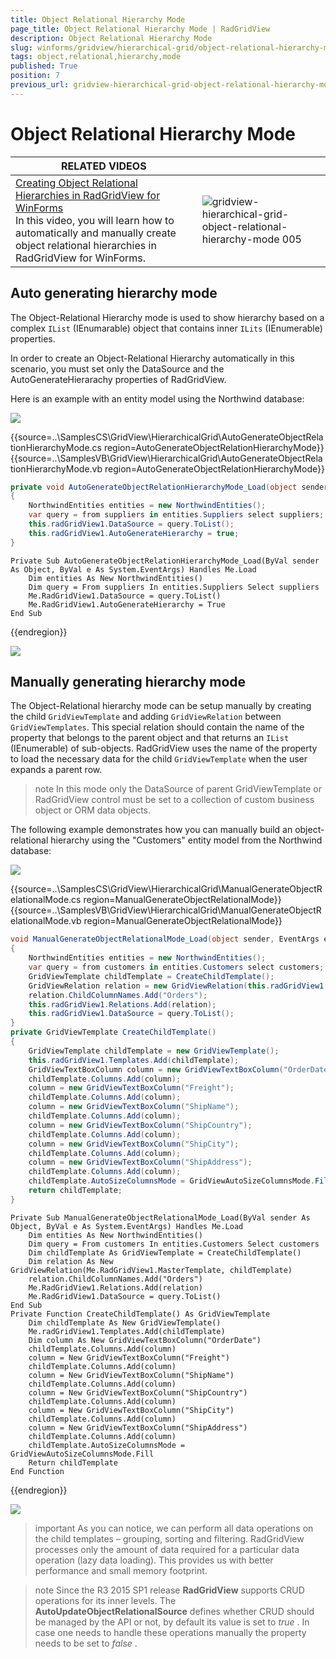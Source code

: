 ```yaml
---
title: Object Relational Hierarchy Mode
page_title: Object Relational Hierarchy Mode | RadGridView
description: Object Relational Hierarchy Mode
slug: winforms/gridview/hierarchical-grid/object-relational-hierarchy-mode
tags: object,relational,hierarchy,mode
published: True
position: 7
previous_url: gridview-hierarchical-grid-object-relational-hierarchy-mode
---
```


# Object Relational Hierarchy Mode

| RELATED VIDEOS |  |
| ------ | ------ |
|[Creating Object Relational Hierarchies in RadGridView for WinForms](http://tv.telerik.com/watch/winforms/creating-object-relational-hierarchies-in-radgridview-for-winforms)<br>In this video, you will learn how to automatically and manually create object relational hierarchies in RadGridView for WinForms.|![gridview-hierarchical-grid-object-relational-hierarchy-mode 005](images/gridview-hierarchical-grid-object-relational-hierarchy-mode005.png)|

## Auto generating hierarchy mode 

The Object-Relational Hierarchy mode is used to show hierarchy based on a complex `IList` (IEnumarable) object that contains inner `ILits` (IEnumerable) properties.

In order to create an Object-Relational Hierarchy automatically in this scenario, you must set only the DataSource and the AutoGenerateHierarachy properties of RadGridView.

Here is an example with an entity model using the Northwind database:

![](images/gridview-hierarchical-grid-object-relational-hierarchy-mode001.png)

{{source=..\SamplesCS\GridView\HierarchicalGrid\AutoGenerateObjectRelationHierarchyMode.cs region=AutoGenerateObjectRelationHierarchyMode}} 
{{source=..\SamplesVB\GridView\HierarchicalGrid\AutoGenerateObjectRelationHierarchyMode.vb region=AutoGenerateObjectRelationHierarchyMode}} 

````C#
private void AutoGenerateObjectRelationHierarchyMode_Load(object sender, EventArgs e)
{
    NorthwindEntities entities = new NorthwindEntities();
    var query = from suppliers in entities.Suppliers select suppliers;
    this.radGridView1.DataSource = query.ToList();
    this.radGridView1.AutoGenerateHierarchy = true;
}

````
````VB.NET
Private Sub AutoGenerateObjectRelationHierarchyMode_Load(ByVal sender As Object, ByVal e As System.EventArgs) Handles Me.Load
    Dim entities As New NorthwindEntities()
    Dim query = From suppliers In entities.Suppliers Select suppliers
    Me.RadGridView1.DataSource = query.ToList()
    Me.RadGridView1.AutoGenerateHierarchy = True
End Sub

````

{{endregion}} 


![](images/gridview-hierarchical-grid-object-relational-hierarchy-mode002.png)

## Manually generating hierarchy mode 

The Object-Relational hierarchy mode can be setup manually by creating the child `GridViewTemplate` and adding `GridViewRelation` between `GridViewTemplates`. This special relation should contain the name of the property that belongs to the parent object and that returns an `IList` (IEnumerable) of sub-objects. RadGridView uses the name of the property to load the necessary data for the child `GridViewTemplate` when the user expands a parent row.

>note In this mode only the DataSource of parent GridViewTemplate or RadGridView control must be set to a collection of custom business object or ORM data objects.
>


The following example demonstrates how you can manually build an object-relational hierarchy using the "Customers" entity model from the Northwind database:

![](images/gridview-hierarchical-grid-object-relational-hierarchy-mode003.png)

{{source=..\SamplesCS\GridView\HierarchicalGrid\ManualGenerateObjectRelationalMode.cs region=ManualGenerateObjectRelationalMode}} 
{{source=..\SamplesVB\GridView\HierarchicalGrid\ManualGenerateObjectRelationalMode.vb region=ManualGenerateObjectRelationalMode}} 

````C#
void ManualGenerateObjectRelationalMode_Load(object sender, EventArgs e)
{
    NorthwindEntities entities = new NorthwindEntities();
    var query = from customers in entities.Customers select customers;
    GridViewTemplate childTemplate = CreateChildTemplate();
    GridViewRelation relation = new GridViewRelation(this.radGridView1.MasterTemplate, childTemplate);
    relation.ChildColumnNames.Add("Orders");
    this.radGridView1.Relations.Add(relation);
    this.radGridView1.DataSource = query.ToList();
}
private GridViewTemplate CreateChildTemplate()
{
    GridViewTemplate childTemplate = new GridViewTemplate();
    this.radGridView1.Templates.Add(childTemplate);
    GridViewTextBoxColumn column = new GridViewTextBoxColumn("OrderDate");
    childTemplate.Columns.Add(column);
    column = new GridViewTextBoxColumn("Freight");
    childTemplate.Columns.Add(column);
    column = new GridViewTextBoxColumn("ShipName");
    childTemplate.Columns.Add(column);
    column = new GridViewTextBoxColumn("ShipCountry");
    childTemplate.Columns.Add(column);
    column = new GridViewTextBoxColumn("ShipCity");
    childTemplate.Columns.Add(column);
    column = new GridViewTextBoxColumn("ShipAddress");
    childTemplate.Columns.Add(column);
    childTemplate.AutoSizeColumnsMode = GridViewAutoSizeColumnsMode.Fill;
    return childTemplate;
}

````
````VB.NET
Private Sub ManualGenerateObjectRelationalMode_Load(ByVal sender As Object, ByVal e As System.EventArgs) Handles Me.Load
    Dim entities As New NorthwindEntities()
    Dim query = From customers In entities.Customers Select customers
    Dim childTemplate As GridViewTemplate = CreateChildTemplate()
    Dim relation As New GridViewRelation(Me.RadGridView1.MasterTemplate, childTemplate)
    relation.ChildColumnNames.Add("Orders")
    Me.RadGridView1.Relations.Add(relation)
    Me.RadGridView1.DataSource = query.ToList()
End Sub
Private Function CreateChildTemplate() As GridViewTemplate
    Dim childTemplate As New GridViewTemplate()
    Me.radGridView1.Templates.Add(childTemplate)
    Dim column As New GridViewTextBoxColumn("OrderDate")
    childTemplate.Columns.Add(column)
    column = New GridViewTextBoxColumn("Freight")
    childTemplate.Columns.Add(column)
    column = New GridViewTextBoxColumn("ShipName")
    childTemplate.Columns.Add(column)
    column = New GridViewTextBoxColumn("ShipCountry")
    childTemplate.Columns.Add(column)
    column = New GridViewTextBoxColumn("ShipCity")
    childTemplate.Columns.Add(column)
    column = New GridViewTextBoxColumn("ShipAddress")
    childTemplate.Columns.Add(column)
    childTemplate.AutoSizeColumnsMode = GridViewAutoSizeColumnsMode.Fill
    Return childTemplate
End Function

````

{{endregion}} 


![](images/gridview-hierarchical-grid-object-relational-hierarchy-mode004.png)

>important As you can notice, we can perform all data operations on the child templates – grouping, sorting and filtering. RadGridView processes only the amount of data required for a particular data operation (lazy data loading). This provides us with better performance and small memory footprint.
>

>note Since the R3 2015 SP1 release __RadGridView__ supports CRUD operations for its inner levels. The __AutoUpdateObjectRelationalSource__ defines whether CRUD should be managed by the API or not, by default its value is set to *true* . In case one needs to handle these operations manually the property needs to be set to *false* .
>
